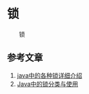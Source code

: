 # 锁

　　锁




## 参考文章
1. [java中的各种锁详细介绍](https://www.cnblogs.com/jyroy/p/11365935.html)
2. [Java中的锁分类与使用](https://www.cnblogs.com/hustzzl/p/9343797.html)